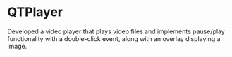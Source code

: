 # QTPlayer
Developed a video player that plays video files and implements pause/play functionality with a double-click event, along with an overlay displaying a image.
